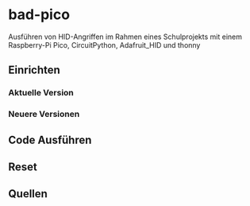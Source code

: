# bad-pico
Ausführen von HID-Angriffen im Rahmen eines Schulprojekts mit einem Raspberry-Pi Pico, CircuitPython, Adafruit_HID und thonny

## Einrichten

### Aktuelle Version

### Neuere Versionen

## Code Ausführen

## Reset

## Quellen
